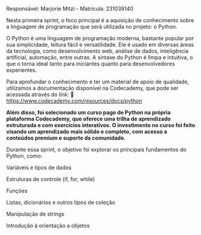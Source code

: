 Responsável: Marjorie Mitzi - Matrícula: 231039140

Nesta primeira sprint, o foco principal é a aquisição de conhecimento sobre a linguagem de programação que será utilizada no projeto: o Python.

O Python é uma linguagem de programação moderna, bastante popular por sua simplicidade, leitura fácil e versatilidade. Ele é usado em diversas áreas da tecnologia, como desenvolvimento web, análise de dados, inteligência artificial, automação, entre outras. A sintaxe do Python é limpa e intuitiva, o que o torna ideal tanto para iniciantes quanto para desenvolvedores experientes.

Para aprofundar o conhecimento e ter um material de apoio de qualidade, utilizamos a documentação disponível na Codecademy, que pode ser acessada através do link:
🔗 https://www.codecademy.com/resources/docs/python

**Além disso, foi selecionado um curso pago de Python na própria plataforma Codecademy, que oferece uma trilha de aprendizado estruturada e com exercícios interativos. O investimento no curso foi feito visando um aprendizado mais sólido e completo, com acesso a conteúdos premium e suporte da comunidade.**

Durante essa sprint, o objetivo foi explorar os principais fundamentos do Python, como:

Variáveis e tipos de dados

Estruturas de controle (if, for, while)

Funções

Listas, dicionários e outros tipos de coleção

Manipulação de strings

Introdução à orientação a objetos